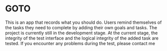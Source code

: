 # GOTO
This is an app that records what you should do. Users remind themselves of the tasks they need to complete by adding their own goals and tasks. The project is currently still in the development stage. At the current stage, the integrity of the test interface and the logical integrity of the added task are tested. If you encounter any problems during the test, please contact me
